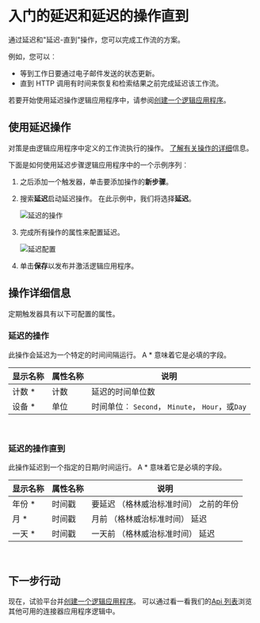 <properties
    pageTitle="逻辑应用程序中添加一个延迟 |Microsoft Azure"
    description="介绍了延迟和延迟的操作，以及如何使用 Azure 的逻辑应用程序中使用它们之前。"
    services=""
    documentationCenter=""
    authors="jeffhollan"
    manager="erikre"
    editor=""
    tags="connectors"/>

<tags
   ms.service="logic-apps"
   ms.devlang="na"
   ms.topic="article"
   ms.tgt_pltfrm="na"
   ms.workload="na"
   ms.date="07/18/2016"
   ms.author="jehollan"/>

# <a name="get-started-with-the-delay-and-delay-until-actions"></a>入门的延迟和延迟的操作直到

通过延迟和"延迟-直到"操作，您可以完成工作流的方案。

例如，您可以︰

- 等到工作日要通过电子邮件发送的状态更新。
- 直到 HTTP 调用有时间来恢复和检索结果之前完成延迟该工作流。

若要开始使用延迟操作逻辑应用程序中，请参阅[创建一个逻辑应用程序](../app-service-logic/app-service-logic-create-a-logic-app.md)。

## <a name="use-the-delay-actions"></a>使用延迟操作

对策是由逻辑应用程序中定义的工作流执行的操作。 [了解有关操作的详细](connectors-overview.md)信息。

下面是如何使用延迟步骤逻辑应用程序中的一个示例序列︰

1. 之后添加一个触发器，单击要添加操作的**新步骤**。
2. 搜索**延迟**启动延迟操作。 在此示例中，我们将选择**延迟**。

    ![延迟的操作](./media/connectors-native-delay/using-action-1.png)

3. 完成所有操作的属性来配置延迟。

    ![延迟配置](./media/connectors-native-delay/using-action-2.png)

4. 单击**保存**以发布并激活逻辑应用程序。


## <a name="action-details"></a>操作详细信息

定期触发器具有以下可配置的属性。

### <a name="delay-action"></a>延迟的操作

此操作会延迟为一个特定的时间间隔运行。
A * 意味着它是必填的字段。

|显示名称|属性名称|说明|
|---|---|---|
|计数 *|计数|延迟的时间单位数|
|设备 *|单位|时间单位︰ `Second`， `Minute`， `Hour`，或`Day`|
<br>

### <a name="delay-until-action"></a>延迟的操作直到

此操作延迟到一个指定的日期/时间运行。
A * 意味着它是必填的字段。

|显示名称|属性名称|说明|
|---|---|---|
|年份 *|时间戳|要延迟 （格林威治标准时间） 之前的年份|
|月 *|时间戳|月前 （格林威治标准时间） 延迟|
|一天 *|时间戳|一天前 （格林威治标准时间） 延迟|
<br>


## <a name="next-steps"></a>下一步行动

现在，试验平台并[创建一个逻辑应用程序](../app-service-logic/app-service-logic-create-a-logic-app.md)。 可以通过看一看我们的[Api 列表](apis-list.md)浏览其他可用的连接器应用程序逻辑中。
